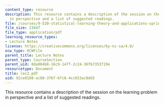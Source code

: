 ```yaml
---
content_type: resource
description: This resource contains a description of the session on the learning problem
  in perspective and a list of suggested readings.
file: /courses/9-520-statistical-learning-theory-and-applications-spring-2006/92ce8108ac80376f6fc84cc653ac8dd3_lec2.pdf
file_size: 23447
file_type: application/pdf
learning_resource_types:
- Lecture Notes
license: https://creativecommons.org/licenses/by-nc-sa/4.0/
ocw_type: OCWFile
parent_title: Lecture Notes
parent_type: CourseSection
parent_uid: 8da084b8-16c9-147f-2c24-36fb7353719e
resourcetype: Document
title: lec2.pdf
uid: 92ce8108-ac80-376f-6fc8-4cc653ac8dd3
---
```

This resource contains a description of the session on the learning problem in perspective and a list of suggested readings.